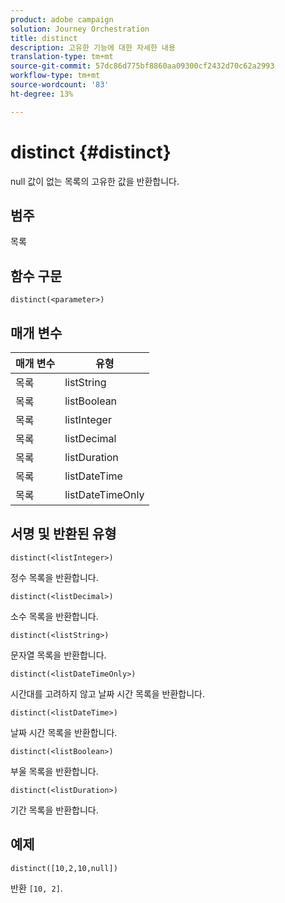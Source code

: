 ```yaml
---
product: adobe campaign
solution: Journey Orchestration
title: distinct
description: 고유한 기능에 대한 자세한 내용
translation-type: tm+mt
source-git-commit: 57dc86d775bf8860aa09300cf2432d70c62a2993
workflow-type: tm+mt
source-wordcount: '83'
ht-degree: 13%

---
```



# distinct {#distinct}

null 값이 없는 목록의 고유한 값을 반환합니다.

## 범주

목록

## 함수 구문

`distinct(<parameter>)`

## 매개 변수

| 매개 변수 | 유형 |
|-----------|------------------|
| 목록 | listString |
| 목록 | listBoolean |
| 목록 | listInteger |
| 목록 | listDecimal |
| 목록 | listDuration |
| 목록 | listDateTime |
| 목록 | listDateTimeOnly |

## 서명 및 반환된 유형

`distinct(<listInteger>)`

정수 목록을 반환합니다.

`distinct(<listDecimal>)`

소수 목록을 반환합니다.

`distinct(<listString>)`

문자열 목록을 반환합니다.

`distinct(<listDateTimeOnly>)`

시간대를 고려하지 않고 날짜 시간 목록을 반환합니다.

`distinct(<listDateTime>)`

날짜 시간 목록을 반환합니다.

`distinct(<listBoolean>)`

부울 목록을 반환합니다.

`distinct(<listDuration>)`

기간 목록을 반환합니다.

## 예제

`distinct([10,2,10,null])`

반환 `[10, 2]`.
